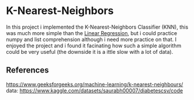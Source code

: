 # K-Nearest-Neighbors

In this project i implemented the K-Nearest-Neighbors Classifier (KNN), this was much more simple than the [Linear Regression](https://github.com/firhzmelo/linear-regression), but i could practice numpy and list comprehension although i need more practice on that. I enjoyed the project and i found it facinating how such a simple algorithm could be very useful (the downside it is a ittle slow with a lot of data).

References
---
https://www.geeksforgeeks.org/machine-learning/k-nearest-neighbours/  
data: https://www.kaggle.com/datasets/saurabh00007/diabetescsv/code